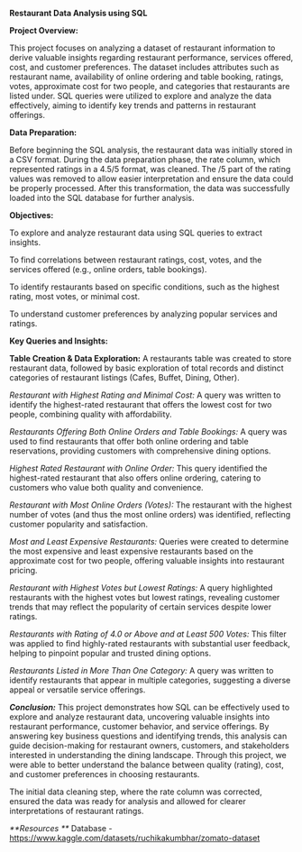 **Restaurant Data Analysis using SQL**

**Project Overview:**

This project focuses on analyzing a dataset of restaurant information to derive valuable insights regarding restaurant performance, services offered, cost, and customer preferences. The dataset includes attributes such as restaurant name, availability of online ordering and table booking, ratings, votes, approximate cost for two people, and categories that restaurants are listed under. SQL queries were utilized to explore and analyze the data effectively, aiming to identify key trends and patterns in restaurant offerings.

**Data Preparation:**

Before beginning the SQL analysis, the restaurant data was initially stored in a CSV format. During the data preparation phase, the rate column, which represented ratings in a 4.5/5 format, was cleaned. The /5 part of the rating values was removed to allow easier interpretation and ensure the data could be properly processed. After this transformation, the data was successfully loaded into the SQL database for further analysis.

**Objectives:**

To explore and analyze restaurant data using SQL queries to extract insights.

To find correlations between restaurant ratings, cost, votes, and the services offered (e.g., online orders, table bookings).

To identify restaurants based on specific conditions, such as the highest rating, most votes, or minimal cost.

To understand customer preferences by analyzing popular services and ratings.

**Key Queries and Insights:**

**Table Creation & Data Exploration:**
A restaurants table was created to store restaurant data, followed by basic exploration of total records and distinct categories of restaurant listings (Cafes, Buffet, Dining, Other).

_Restaurant with Highest Rating and Minimal Cost:_
A query was written to identify the highest-rated restaurant that offers the lowest cost for two people, combining quality with affordability.

_Restaurants Offering Both Online Orders and Table Bookings:_
A query was used to find restaurants that offer both online ordering and table reservations, providing customers with comprehensive dining options.

_Highest Rated Restaurant with Online Order:_
This query identified the highest-rated restaurant that also offers online ordering, catering to customers who value both quality and convenience.

_Restaurant with Most Online Orders (Votes):_
The restaurant with the highest number of votes (and thus the most online orders) was identified, reflecting customer popularity and satisfaction.

_Most and Least Expensive Restaurants:_
Queries were created to determine the most expensive and least expensive restaurants based on the approximate cost for two people, offering valuable insights into restaurant pricing.

_Restaurant with Highest Votes but Lowest Ratings:_
A query highlighted restaurants with the highest votes but lowest ratings, revealing customer trends that may reflect the popularity of certain services despite lower ratings.

_Restaurants with Rating of 4.0 or Above and at Least 500 Votes:_
This filter was applied to find highly-rated restaurants with substantial user feedback, helping to pinpoint popular and trusted dining options.

_Restaurants Listed in More Than One Category:_
A query was written to identify restaurants that appear in multiple categories, suggesting a diverse appeal or versatile service offerings.

_**Conclusion:**_
This project demonstrates how SQL can be effectively used to explore and analyze restaurant data, uncovering valuable insights into restaurant performance, customer behavior, and service offerings. By answering key business questions and identifying trends, this analysis can guide decision-making for restaurant owners, customers, and stakeholders interested in understanding the dining landscape. Through this project, we were able to better understand the balance between quality (rating), cost, and customer preferences in choosing restaurants.

The initial data cleaning step, where the rate column was corrected, ensured the data was ready for analysis and allowed for clearer interpretations of restaurant ratings.

_**Resources **_
Database - https://www.kaggle.com/datasets/ruchikakumbhar/zomato-dataset
